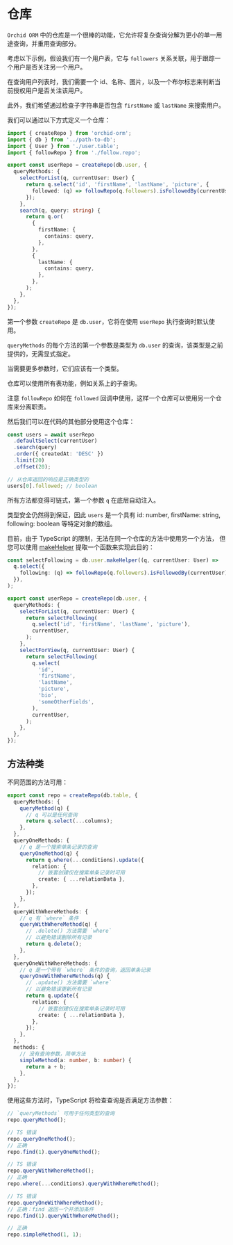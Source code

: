 # 仓库

`Orchid ORM` 中的仓库是一个很棒的功能，它允许将复杂查询分解为更小的单一用途查询，并重用查询部分。

考虑以下示例，假设我们有一个用户表，它与 `followers` 关系关联，用于跟踪一个用户是否关注另一个用户。

在查询用户列表时，我们需要一个 id、名称、图片，以及一个布尔标志来判断当前授权用户是否关注该用户。

此外，我们希望通过检查子字符串是否包含 `firstName` 或 `lastName` 来搜索用户。

我们可以通过以下方式定义一个仓库：

```ts
import { createRepo } from 'orchid-orm';
import { db } from '../path-to-db';
import { User } from './user.table';
import { followRepo } from './follow.repo';

export const userRepo = createRepo(db.user, {
  queryMethods: {
    selectForList(q, currentUser: User) {
      return q.select('id', 'firstName', 'lastName', 'picture', {
        followed: (q) => followRepo(q.followers).isFollowedBy(currentUser),
      });
    },
    search(q, query: string) {
      return q.or(
        {
          firstName: {
            contains: query,
          },
        },
        {
          lastName: {
            contains: query,
          },
        },
      );
    },
  },
});
```

第一个参数 `createRepo` 是 `db.user`，它将在使用 `userRepo` 执行查询时默认使用。

`queryMethods` 的每个方法的第一个参数是类型为 `db.user` 的查询，该类型是之前提供的，无需显式指定。

当需要更多参数时，它们应该有一个类型。

仓库可以使用所有表功能，例如关系上的子查询。

注意 `followRepo` 如何在 `followed` 回调中使用，这样一个仓库可以使用另一个仓库来分离职责。

然后我们可以在代码的其他部分使用这个仓库：

```ts
const users = await userRepo
  .defaultSelect(currentUser)
  .search(query)
  .order({ createdAt: 'DESC' })
  .limit(20)
  .offset(20);

// 从仓库返回的响应是正确类型的
users[0].followed; // boolean
```

所有方法都变得可链式，第一个参数 `q` 在底层自动注入。

类型安全仍然得到保证，因此 `users` 是一个具有 id: number, firstName: string, following: boolean 等特定对象的数组。

目前，由于 TypeScript 的限制，无法在同一个仓库的方法中使用另一个方法，
但您可以使用 [makeHelper](/zh-CN/guide/query-methods#makeHelper) 提取一个函数来实现此目的：

```ts
const selectFollowing = db.user.makeHelper((q, currentUser: User) =>
  q.select({
    following: (q) => followRepo(q.followers).isFollowedBy(currentUser),
  }),
);

export const userRepo = createRepo(db.user, {
  queryMethods: {
    selectForList(q, currentUser: User) {
      return selectFollowing(
        q.select('id', 'firstName', 'lastName', 'picture'),
        currentUser,
      );
    },
    selectForView(q, currentUser: User) {
      return selectFollowing(
        q.select(
          'id',
          'firstName',
          'lastName',
          'picture',
          'bio',
          'someOtherFields',
        ),
        currentUser,
      );
    },
  },
});
```

## 方法种类

不同范围的方法可用：

```ts
export const repo = createRepo(db.table, {
  queryMethods: {
    queryMethod(q) {
      // q 可以是任何查询
      return q.select(...columns);
    },
  },
  queryOneMethods: {
    // q 是一个搜索单条记录的查询
    queryOneMethod(q) {
      return q.where(...conditions).update({
        relation: {
          // 嵌套创建仅在搜索单条记录时可用
          create: { ...relationData },
        },
      });
    },
  },
  queryWithWhereMethods: {
    // q 有 `where` 条件
    queryWithWhereMethod(q) {
      // .delete() 方法需要 `where`
      // 以避免错误删除所有记录
      return q.delete();
    },
  },
  queryOneWithWhereMethods: {
    // q 是一个带有 `where` 条件的查询，返回单条记录
    queryOneWithWhereMethods(q) {
      // .update() 方法需要 `where`
      // 以避免错误更新所有记录
      return q.update({
        relation: {
          // 嵌套创建仅在搜索单条记录时可用
          create: { ...relationData },
        },
      });
    },
  },
  methods: {
    // 没有查询参数，简单方法
    simpleMethod(a: number, b: number) {
      return a + b;
    },
  },
});
```

使用这些方法时，TypeScript 将检查查询是否满足方法参数：

```ts
// `queryMethods` 可用于任何类型的查询
repo.queryMethod();

// TS 错误
repo.queryOneMethod();
// 正确
repo.find(1).queryOneMethod();

// TS 错误
repo.queryWithWhereMethod();
// 正确
repo.where(...conditions).queryWithWhereMethod();

// TS 错误
repo.queryOneWithWhereMethod();
// 正确：find 返回一个并添加条件
repo.find(1).queryWithWhereMethod();

// 正确
repo.simpleMethod(1, 1);
```
